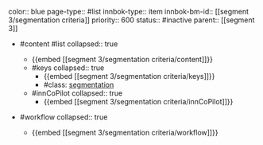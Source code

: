 color:: blue
page-type:: #list
innbok-type:: item
innbok-bm-id:: [[segment 3/segmentation criteria]]
priority:: 600
status:: #inactive
parent:: [[segment 3]]

- #content #list
  collapsed:: true
	- {{embed [[segment 3/segmentation criteria/content]]}}
  - #keys
    collapsed:: true
	  - {{embed [[segment 3/segmentation criteria/keys]]}}
	  - #class: [segmentation](https://go.innbok.com/#/page/innBoK%2Fclass%2Fsegmentation)
  - #innCoPilot
    collapsed:: true
	  - {{embed [[segment 3/segmentation criteria/innCoPilot]]}}

- #workflow
  collapsed:: true
	- {{embed [[segment 3/segmentation criteria/workflow]]}}

